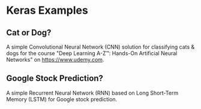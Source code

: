 # Keras Examples

## Cat or Dog?
A simple Convolutional Neural Network (CNN) solution for classifying cats & dogs for the course "Deep Learning A-Z™: Hands-On Artificial Neural Networks" on https://www.udemy.com. 

## Google Stock Prediction?
A simple Recurrent Neural Network (RNN) based on Long Short-Term Memory (LSTM) for Google stock prediction. 


